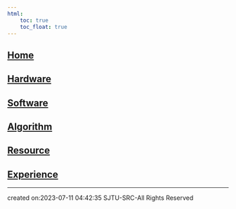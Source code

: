 ```yaml
---
html:
    toc: true
    toc_float: true
---
```


## [Home](Home/Home.md)
## [Hardware](Home/Hardware.md)
## [Software](Home/Software.md)
## [Algorithm](Home/Algorithm.md)
## [Resource](Home/Resource.md)
## [Experience](Home/Experience.md)


---

created on:2023-07-11 04:42:35
SJTU-SRC-All Rights Reserved

